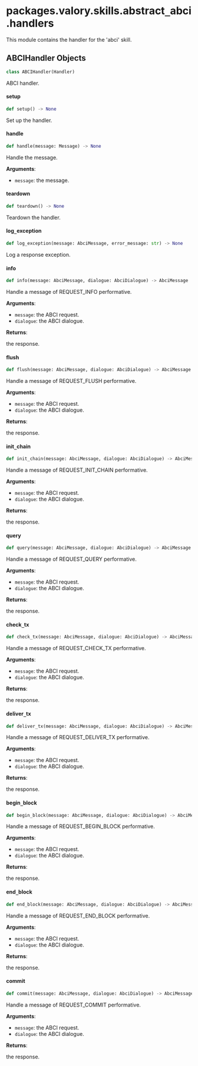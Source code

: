 <a id="packages.valory.skills.abstract_abci.handlers"></a>

# packages.valory.skills.abstract`_`abci.handlers

This module contains the handler for the 'abci' skill.

<a id="packages.valory.skills.abstract_abci.handlers.ABCIHandler"></a>

## ABCIHandler Objects

```python
class ABCIHandler(Handler)
```

ABCI handler.

<a id="packages.valory.skills.abstract_abci.handlers.ABCIHandler.setup"></a>

#### setup

```python
def setup() -> None
```

Set up the handler.

<a id="packages.valory.skills.abstract_abci.handlers.ABCIHandler.handle"></a>

#### handle

```python
def handle(message: Message) -> None
```

Handle the message.

**Arguments**:

- `message`: the message.

<a id="packages.valory.skills.abstract_abci.handlers.ABCIHandler.teardown"></a>

#### teardown

```python
def teardown() -> None
```

Teardown the handler.

<a id="packages.valory.skills.abstract_abci.handlers.ABCIHandler.log_exception"></a>

#### log`_`exception

```python
def log_exception(message: AbciMessage, error_message: str) -> None
```

Log a response exception.

<a id="packages.valory.skills.abstract_abci.handlers.ABCIHandler.info"></a>

#### info

```python
def info(message: AbciMessage, dialogue: AbciDialogue) -> AbciMessage
```

Handle a message of REQUEST_INFO performative.

**Arguments**:

- `message`: the ABCI request.
- `dialogue`: the ABCI dialogue.

**Returns**:

the response.

<a id="packages.valory.skills.abstract_abci.handlers.ABCIHandler.flush"></a>

#### flush

```python
def flush(message: AbciMessage, dialogue: AbciDialogue) -> AbciMessage
```

Handle a message of REQUEST_FLUSH performative.

**Arguments**:

- `message`: the ABCI request.
- `dialogue`: the ABCI dialogue.

**Returns**:

the response.

<a id="packages.valory.skills.abstract_abci.handlers.ABCIHandler.init_chain"></a>

#### init`_`chain

```python
def init_chain(message: AbciMessage, dialogue: AbciDialogue) -> AbciMessage
```

Handle a message of REQUEST_INIT_CHAIN performative.

**Arguments**:

- `message`: the ABCI request.
- `dialogue`: the ABCI dialogue.

**Returns**:

the response.

<a id="packages.valory.skills.abstract_abci.handlers.ABCIHandler.query"></a>

#### query

```python
def query(message: AbciMessage, dialogue: AbciDialogue) -> AbciMessage
```

Handle a message of REQUEST_QUERY performative.

**Arguments**:

- `message`: the ABCI request.
- `dialogue`: the ABCI dialogue.

**Returns**:

the response.

<a id="packages.valory.skills.abstract_abci.handlers.ABCIHandler.check_tx"></a>

#### check`_`tx

```python
def check_tx(message: AbciMessage, dialogue: AbciDialogue) -> AbciMessage
```

Handle a message of REQUEST_CHECK_TX performative.

**Arguments**:

- `message`: the ABCI request.
- `dialogue`: the ABCI dialogue.

**Returns**:

the response.

<a id="packages.valory.skills.abstract_abci.handlers.ABCIHandler.deliver_tx"></a>

#### deliver`_`tx

```python
def deliver_tx(message: AbciMessage, dialogue: AbciDialogue) -> AbciMessage
```

Handle a message of REQUEST_DELIVER_TX performative.

**Arguments**:

- `message`: the ABCI request.
- `dialogue`: the ABCI dialogue.

**Returns**:

the response.

<a id="packages.valory.skills.abstract_abci.handlers.ABCIHandler.begin_block"></a>

#### begin`_`block

```python
def begin_block(message: AbciMessage, dialogue: AbciDialogue) -> AbciMessage
```

Handle a message of REQUEST_BEGIN_BLOCK performative.

**Arguments**:

- `message`: the ABCI request.
- `dialogue`: the ABCI dialogue.

**Returns**:

the response.

<a id="packages.valory.skills.abstract_abci.handlers.ABCIHandler.end_block"></a>

#### end`_`block

```python
def end_block(message: AbciMessage, dialogue: AbciDialogue) -> AbciMessage
```

Handle a message of REQUEST_END_BLOCK performative.

**Arguments**:

- `message`: the ABCI request.
- `dialogue`: the ABCI dialogue.

**Returns**:

the response.

<a id="packages.valory.skills.abstract_abci.handlers.ABCIHandler.commit"></a>

#### commit

```python
def commit(message: AbciMessage, dialogue: AbciDialogue) -> AbciMessage
```

Handle a message of REQUEST_COMMIT performative.

**Arguments**:

- `message`: the ABCI request.
- `dialogue`: the ABCI dialogue.

**Returns**:

the response.

